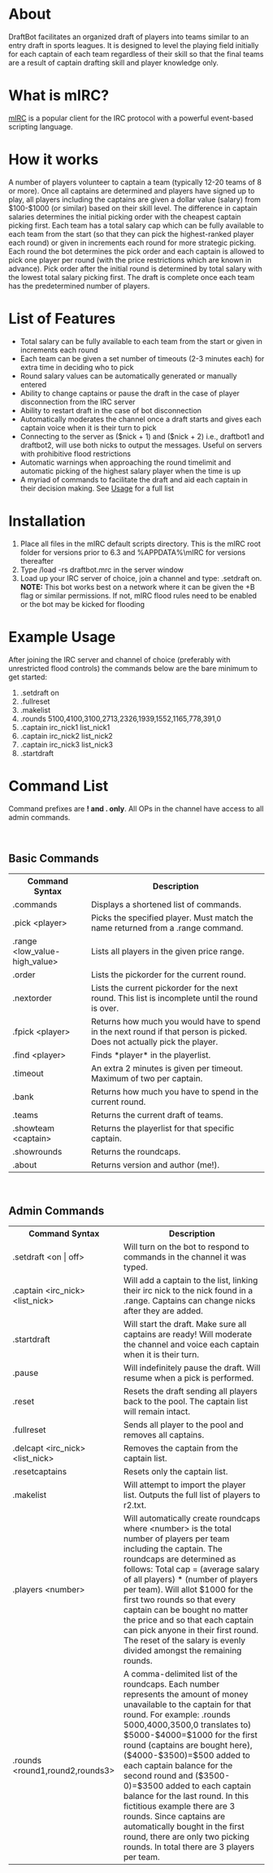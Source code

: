 <h1>About</h1>

DraftBot facilitates an organized draft of players into teams similar to an entry draft in sports leagues. It is designed to level the playing field initially for each captain of each team regardless of their skill so that the final teams are a result of captain drafting skill and player knowledge only.

<h1>What is mIRC?</h1>
<a href = "http://www.mirc.com/">mIRC</a> is a popular client for the IRC protocol with a powerful event-based scripting language.

<h1>How it works</h1>
A number of players volunteer to captain a team (typically 12-20 teams of 8 or more). Once all captains are determined and players have signed up to play, all players including the captains are given a dollar value (salary) from $100-$1000 (or similar) based on their skill level. The difference in captain salaries determines the initial picking order with the cheapest captain picking first. Each team has a total salary cap which can be fully available to each team from the start (so that they can pick the highest-ranked player each round) or given in increments each round for more strategic picking. Each round the bot determines the pick order and each captain is allowed to pick one player per round (with the price restrictions which are known in advance). Pick order after the initial round is determined by total salary with the lowest total salary picking first. The draft is complete once each team has the predetermined number of players.
<h1>List of Features</h1>
<ul>
	<li>Total salary can be fully available to each team from the start or given in increments each round</li>
	<li>Each team can be given a set number of timeouts (2-3 minutes each) for extra time in deciding who to pick</li>
	<li>Round salary values can be automatically generated or manually entered</li>
	<li>Ability to change captains or pause the draft in the case of player disconnection from the IRC server</li>
	<li>Ability to restart draft in the case of bot disconnection</li>
	<li>Automatically moderates the channel once a draft starts and gives each captain voice when it is their turn to pick</li>
	<li>Connecting to the server as ($nick + 1) and ($nick + 2) i.e., draftbot1 and draftbot2, will use both nicks to output the messages. Useful on servers with prohibitive flood restrictions</li>
	<li>Automatic warnings when approaching the round timelimit and automatic picking of the highest salary player when the time is up</li>
	<li>A myriad of commands to facilitate the draft and aid each captain in their decision making. See <a href="#Usage">Usage</a> for a full list </li>
</ul>
<h1>Installation</h1>
<ol>
	<li>Place all files in the mIRC default scripts directory. This is the mIRC root folder for versions prior to 6.3 and %APPDATA%\mIRC for versions thereafter</li>
	<li>Type /load -rs draftbot.mrc in the server window</li>
	<li>Load up your IRC server of choice, join a channel and type: .setdraft on. <b> NOTE:</b> This bot works best on a network where it can be given the +B flag or similar permissions. If not, mIRC flood rules need to be enabled or the bot may be kicked for flooding</li>
</ol>
<h1>Example Usage</h1>
After joining the IRC server and channel of choice (preferably with unrestricted flood controls) the commands below are the bare minimum to get started:
<ol>
<li>.setdraft on</li>
<li>.fullreset</li>
<li>.makelist</li>
<li>.rounds 5100,4100,3100,2713,2326,1939,1552,1165,778,391,0</li>
<li>.captain irc_nick1 list_nick1</li>
<li>.captain irc_nick2 list_nick2</li>
<li>.captain irc_nick3 list_nick3</li>
<li>.startdraft</li>
</ol>

<h1>Command List</h1>
Command prefixes are <b>! and . only</b>. All OPs in the channel have access to all admin commands.

<br><h2>Basic Commands</h2>
<table>
	<tr><th>Command Syntax</th><th>Description</th></tr>
	<tr>
		<td>.commands</td>
		<td>Displays a shortened list of commands.</td>
	</tr>
	<tr>
		<td>.pick &lt;player&gt;</td>
		<td>Picks the specified player. Must match the name returned from a .range command.</td>
	</tr>
	<tr>
		<td>.range &lt;low_value-high_value&gt;</td>
		<td>Lists all players in the given price range.</td>
	</tr>
	<tr>
		<td>.order</td>
		<td>Lists the pickorder for the current round.</td>
	</tr>
	<tr>
		<td>.nextorder</td>
		<td>Lists the current pickorder for the next round. This list is incomplete until the round is over.</td>
	</tr>
	<tr>
		<td>.fpick &lt;player&gt;</td>
		<td>Returns how much you would have to spend in the next round if that person is picked. Does not actually pick the player.</td>
	</tr>
	<tr>
		<td>.find &lt;player&gt;</td>
		<td>Finds *player* in the playerlist.</td>
	</tr>
	<tr>
		<td>.timeout</td>
		<td>An extra 2 minutes is given per timeout. Maximum of two per captain.</td>
	</tr>
	<tr>
		<td>.bank</td>
		<td>Returns how much you have to spend in the current round.</td>
	</tr>
	<tr>
		<td>.teams</td>
		<td>Returns the current draft of teams.</td>
	</tr>
	<tr>
		<td>.showteam &lt;captain&gt;</td>
		<td>Returns the playerlist for that specific captain.</td>
	</tr>
	<tr>
		<td>.showrounds</td>
		<td>Returns the roundcaps.</td>
	</tr>
	<tr>
		<td>.about</td>
		<td>Returns version and author (me!).</td>
	</tr>
</table>

<br><h2>Admin Commands</h2>
<table>
	<tr><th>Command Syntax</th><th>Description</th></tr>
	<tr>
		<td>.setdraft &lt;on | off&gt;</td>
		<td>Will turn on the bot to respond to commands in the channel it was typed.</td>
	</tr>
	<tr>
		<td>.captain &lt;irc_nick&gt; &lt;list_nick&gt;</td>
		<td>Will add a captain to the list, linking their irc nick to the nick found in a .range. Captains can change nicks after they are added.</td>
	</tr>
	<tr>
		<td>.startdraft</td>
		<td>Will start the draft. Make sure all captains are ready! Will moderate the channel and voice each captain when it is their turn.</td>
	</tr>
	<tr>
		<td>.pause</td>
		<td>Will indefinitely pause the draft. Will resume when a pick is performed.</td>
	</tr>
	<tr>
		<td>.reset</td>
		<td>Resets the draft sending all players back to the pool. The captain list will remain intact.</td>
	</tr>
	<tr>
		<td>.fullreset</td>
		<td>Sends all player to the pool and removes all captains.</td>
	</tr>
	<tr>
		<td>.delcapt &lt;irc_nick&gt; &lt;list_nick&gt;</td>
		<td>Removes the captain from the captain list.</td>
	</tr>
	<tr>
		<td>.resetcaptains</td>
		<td>Resets only the captain list.</td>
	</tr>
	<tr>
		<td>.makelist</td>
		<td>Will attempt to import the player list. Outputs the full list of players to r2.txt.</td>
	</tr>
	<tr>
		<td>.players &lt;number&gt;</td>
		<td>Will automatically create roundcaps where &lt;number&gt; is the total number of players per team including the captain. The roundcaps are determined as follows: Total cap = (average salary of all players) * (number of players per team). Will allot $1000 for the first two rounds so that every captain can be bought no matter the price and so that each captain can pick anyone in their first round. The reset of the salary is evenly divided amongst the remaining rounds.</td>
	</tr>
	<tr>
		<td>.rounds &lt;round1,round2,rounds3&gt;</td>
		<td>A comma-delimited list of the roundcaps. Each number represents the amount of money unavailable to the captain for that round. For example: .rounds 5000,4000,3500,0 translates to) $5000-$4000=$1000 for the first round (captains are bought here), ($4000-$3500)=$500 added to each captain balance for the second round and ($3500-0)=$3500 added to each captain balance for the last round. In this fictitious example there are 3 rounds. Since captains are automatically bought in the first round, there are only two picking rounds. In total there are 3 players per team.</td>
	</tr>
</table>